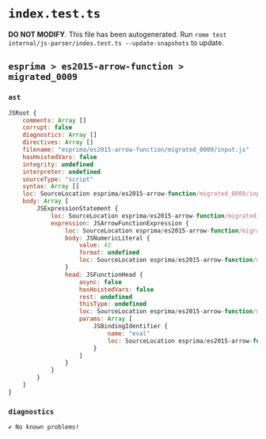 # `index.test.ts`

**DO NOT MODIFY**. This file has been autogenerated. Run `rome test internal/js-parser/index.test.ts --update-snapshots` to update.

## `esprima > es2015-arrow-function > migrated_0009`

### `ast`

```javascript
JSRoot {
	comments: Array []
	corrupt: false
	diagnostics: Array []
	directives: Array []
	filename: "esprima/es2015-arrow-function/migrated_0009/input.js"
	hasHoistedVars: false
	integrity: undefined
	interpreter: undefined
	sourceType: "script"
	syntax: Array []
	loc: SourceLocation esprima/es2015-arrow-function/migrated_0009/input.js 1:0-2:0
	body: Array [
		JSExpressionStatement {
			loc: SourceLocation esprima/es2015-arrow-function/migrated_0009/input.js 1:0-1:10
			expression: JSArrowFunctionExpression {
				loc: SourceLocation esprima/es2015-arrow-function/migrated_0009/input.js 1:0-1:10
				body: JSNumericLiteral {
					value: 42
					format: undefined
					loc: SourceLocation esprima/es2015-arrow-function/migrated_0009/input.js 1:8-1:10
				}
				head: JSFunctionHead {
					async: false
					hasHoistedVars: false
					rest: undefined
					thisType: undefined
					loc: SourceLocation esprima/es2015-arrow-function/migrated_0009/input.js 1:0-1:7
					params: Array [
						JSBindingIdentifier {
							name: "eval"
							loc: SourceLocation esprima/es2015-arrow-function/migrated_0009/input.js 1:0-1:4 (eval)
						}
					]
				}
			}
		}
	]
}
```

### `diagnostics`

```
✔ No known problems!

```
